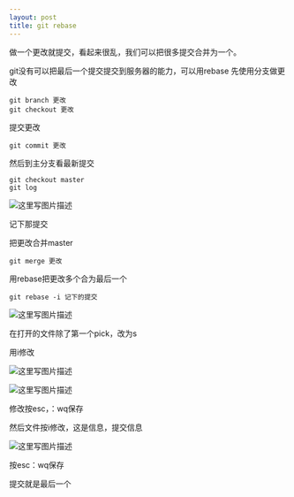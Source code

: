```yaml
---
layout: post
title: git rebase
---
```


做一个更改就提交，看起来很乱，我们可以把很多提交合并为一个。


<!--more-->


git没有可以把最后一个提交提交到服务器的能力，可以用rebase
先使用分支做更改

```
git branch 更改
git checkout 更改
```

提交更改

```
git commit 更改
```

然后到主分支看最新提交

```
git checkout master
git log
```

![这里写图片描述](http://img.blog.csdn.net/20151226155916257)

记下那提交

把更改合并master

```
git merge 更改
```

用rebase把更改多个合为最后一个

```
git rebase -i 记下的提交
```

![这里写图片描述](http://img.blog.csdn.net/20151226160007835)

在打开的文件除了第一个pick，改为s

用i修改

![这里写图片描述](http://img.blog.csdn.net/20151226160057537)

![这里写图片描述](http://img.blog.csdn.net/20151226160137293)

修改按esc，：wq保存

然后文件按i修改，这是信息，提交信息

![这里写图片描述](http://img.blog.csdn.net/20151226160608688)

按esc：wq保存

提交就是最后一个



